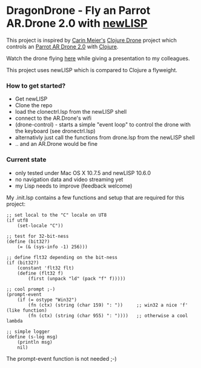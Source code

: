 # DragonDrone - Fly an Parrot AR.Drone 2.0 with [newLISP](http://www.newlisp.org/)

This project is inspired by [Carin Meier's](http://gigasquidsoftware.com/#/about/index) [Clojure Drone](https://github.com/gigasquid/clj-drone) project which controls an [Parrot AR Drone 2.0](http://ardrone2.parrot.com/) with [Clojure](http://clojure.org/).

Watch the drone flying [here](ar.drone.mp4) while giving a presentation to my colleagues.

This project uses newLISP which is compared to Clojure a flyweight.


### How to get started?

* Get newLISP
* Clone the repo
* load the clonectrl.lsp from the newLISP shell
* connect to the AR.Drone's wifi
* (drone-control) - starts a simple "event loop" to control the drone with the keyboard (see dronectrl.lsp)
* alternativly just call the functions from drone.lsp from the newLISP shell
* .. and an AR.Drone would be fine

### Current state

* only tested under Mac OS X 10.7.5 and newLISP 10.6.0
* no navigation data and video streaming yet
* my Lisp needs to improve (feedback welcome)

My .init.lsp contains a few functions and setup that are required for this project:

	;; set local to the "C" locale on UT8
	(if utf8
		(set-locale "C"))

	;; test for 32-bit-ness
	(define (bit32?)
		(= (& (sys-info -1) 256)))

	;; define flt32 depending on the bit-ness
	(if (bit32?)
		(constant 'flt32 flt)
		(define (flt32 f)
			(first (unpack "ld" (pack "f" f)))))

	;; cool prompt ;-)
	(prompt-event
		(if (= ostype "Win32")
			(fn (ctx) (string (char 159) ": "))     ;; win32 a nice 'f' (like function)
			(fn (ctx) (string (char 955) ": "))))   ;; otherwise a cool lambda

	;; simple logger
	(define (s-log msg)
		(println msg)
		nil)


The prompt-event function is not needed ;-)
